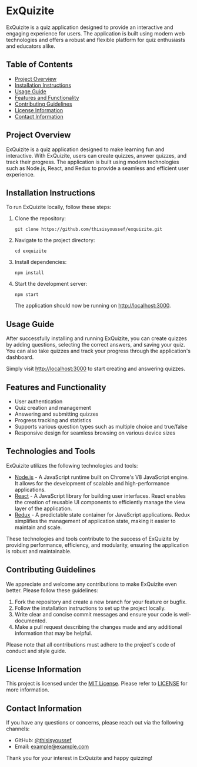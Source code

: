 # ExQuizite

ExQuizite is a quiz application designed to provide an interactive and engaging experience for users. The application is built using modern web technologies and offers a robust and flexible platform for quiz enthusiasts and educators alike.

## Table of Contents

- [Project Overview](#project-overview)
- [Installation Instructions](#installation-instructions)
- [Usage Guide](#usage-guide)
- [Features and Functionality](#features-and-functionality)
- [Contributing Guidelines](#contributing-guidelines)
- [License Information](#license-information)
- [Contact Information](#contact-information)

## Project Overview

ExQuizite is a quiz application designed to make learning fun and interactive. With ExQuizite, users can create quizzes, answer quizzes, and track their progress. The application is built using modern technologies such as Node.js, React, and Redux to provide a seamless and efficient user experience.

## Installation Instructions

To run ExQuizite locally, follow these steps:

1. Clone the repository:

   ```
   git clone https://github.com/thisisyoussef/exquizite.git
   ```

2. Navigate to the project directory:

   ```
   cd exquizite
   ```

3. Install dependencies:

   ```
   npm install
   ```

4. Start the development server:

   ```
   npm start
   ```

   The application should now be running on [http://localhost:3000](http://localhost:3000).

## Usage Guide

After successfully installing and running ExQuizite, you can create quizzes by adding questions, selecting the correct answers, and saving your quiz. You can also take quizzes and track your progress through the application's dashboard.

Simply visit [http://localhost:3000](http://localhost:3000) to start creating and answering quizzes.

## Features and Functionality

- User authentication
- Quiz creation and management
- Answering and submitting quizzes
- Progress tracking and statistics
- Supports various question types such as multiple choice and true/false
- Responsive design for seamless browsing on various device sizes

## Technologies and Tools

ExQuizite utilizes the following technologies and tools:

- [Node.js](https://nodejs.org/) - A JavaScript runtime built on Chrome's V8 JavaScript engine. It allows for the development of scalable and high-performance applications.
- [React](https://reactjs.org/) - A JavaScript library for building user interfaces. React enables the creation of reusable UI components to efficiently manage the view layer of the application.
- [Redux](https://redux.js.org/) - A predictable state container for JavaScript applications. Redux simplifies the management of application state, making it easier to maintain and scale.

These technologies and tools contribute to the success of ExQuizite by providing performance, efficiency, and modularity, ensuring the application is robust and maintainable.

## Contributing Guidelines

We appreciate and welcome any contributions to make ExQuizite even better. Please follow these guidelines:

1. Fork the repository and create a new branch for your feature or bugfix.
2. Follow the installation instructions to set up the project locally.
3. Write clear and concise commit messages and ensure your code is well-documented.
4. Make a pull request describing the changes made and any additional information that may be helpful.

Please note that all contributions must adhere to the project's code of conduct and style guide.

## License Information

This project is licensed under the [MIT License](LICENSE). Please refer to [LICENSE](LICENSE) for more information.

## Contact Information

If you have any questions or concerns, please reach out via the following channels:

- GitHub: [@thisisyoussef](https://github.com/thisisyoussef)
- Email: example@example.com

Thank you for your interest in ExQuizite and happy quizzing!